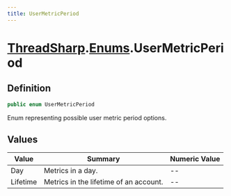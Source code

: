 ```yaml
---
title: UserMetricPeriod
---
```


# [ThreadSharp](../).[Enums](./).UserMetricPeriod

## Definition

```c#
public enum UserMetricPeriod
```

Enum representing possible user metric period options.

## Values

| Value    | Summary                                | Numeric Value |
|----------|----------------------------------------|---------------|
| Day      | Metrics in a day.                      | --            |
| Lifetime | Metrics in the lifetime of an account. | --            |